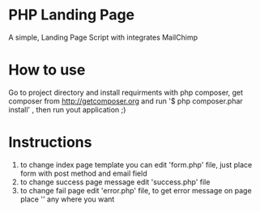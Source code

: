 PHP Landing Page
============

A simple, Landing Page Script with integrates MailChimp

# How to use

 Go to project directory and install requirments with php composer, get composer from http://getcomposer.org and run '$ php composer.phar install' , then run yout application ;)

# Instructions

1. to change index page template you can edit 'form.php' file, just place form with post method and email field
1. to change success page message edit 'success.php' file
1. to change fail page edit 'error.php' file, to get error message on page place '<?php echo $error["message"]; ?>' any where you want
